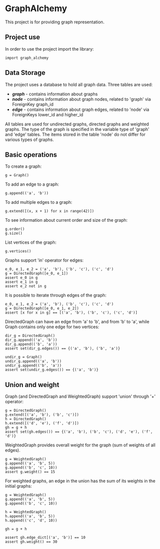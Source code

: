 # GraphAlchemy

This project is for providing graph representation.

## Project use
In order to use the project import the library:
```
import graph_alchemy
```

## Data Storage
The project uses a database to hold all graph data. Three tables are used:
- ***graph*** - contains information about graphs
- ***node*** - contains information about graph nodes, related to 'graph' via ForeignKey graph_id
- ***edge*** - contains information about graph edges, related to 'node' via ForeignKeys lower_id and higher_id

All tables are used for undirected graphs, directed graphs and weighted graphs. The type of the graph is specified in the variable type of 'graph' and 'edge' tables. The items stored in the table 'node' do not differ for various types of graphs.

## Basic operations
To create a graph:
```
g = Graph()
```
To add an edge to a graph:
```
g.append(('a', 'b'))
```
To add multiple edges to a graph:
```
g.extend([(x, x + 1) for x in range(42)])
```
To see information about current order and size of the graph:
```buildoutcfg
g.order()
g.size()
```
List vertices of the graph:
```buildoutcfg
g.vertices()
```
Graphs support 'in' operator for edges:
```
e_0, e_1, e_2 = ('a', 'b'), ('b', 'c'), ('c', 'd')
g = DirectedGraph([e_0, e_1])
assert e_0 in g
assert e_1 in g
assert e_2 not in g
```
It is possible to iterate through edges of the graph:
```
e_0, e_1, e_2 = ('a', 'b'), ('b', 'c'), ('c', 'd')
g = DirectedGraph([e_0, e_1, e_2])
assert [x for x in g] == [('a', 'b'), ('b', 'c'), ('c', 'd')]
```
DirectedGraph can have an edge from 'a' to 'b', and from 'b' to 'a', while Graph contains only one edge for two vertices:
```
dir_g = DirectedGraph()
dir_g.append(('a', 'b'))
dir_g.append(('b', 'a'))
assert set(dir_g.edges()) == {('a', 'b'), ('b', 'a')}

undir_g = Graph()
undir_g.append(('a', 'b'))
undir_g.append(('b', 'a'))
assert set(undir_g.edges()) == {('a', 'b')}
```
## Union and weight
Graph (and DirectedGraph and WeightedGraph) support 'union' through '+' operator:
```
g = DirectedGraph()
g.extend([('a', 'b'), ('b', 'c')])
h = DirectedGraph()
h.extend([('d', 'e'), ('f', 'd')])
gh = g + h
assert set(gh.edges()) == {('a', 'b'), ('b', 'c'), ('d', 'e'), ('f', 'd')}
```
WeightedGraph provides overall weight for the graph (sum of weights of all edges).
```
g = WeightedGraph()
g.append(('a', 'b', 5))
g.append(('b', 'c', 10))
assert g.weight() == 15
```
For weighted graphs, an edge in the union has the sum of its weights in the initial graphs:
```
g = WeightedGraph()
g.append(('a', 'b', 5))
g.append(('b', 'c', 10))

h = WeightedGraph()
h.append(('a', 'b', 5))
h.append(('c', 'd', 10))

gh = g + h

assert gh.edge_dict[('a', 'b')] == 10
assert gh.weight() == 30
```
